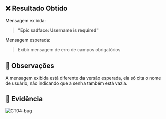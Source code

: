 ## ❌ Resultado Obtido

Mensagem exibida:
> **"Epic sadface: Username is required"**

Mensagem esperada:
> Exibir mensagem de erro de campos obrigatórios 

## 📝 Observações
A mensagem exibida está diferente da versão esperada, ela só cita o nome de usuário, não indicando que a senha também está vazia.

## 📸 Evidência

![CT04-bug](https://github.com/user-attachments/assets/970f7461-d68e-4b64-94a3-462fee423eb9)
